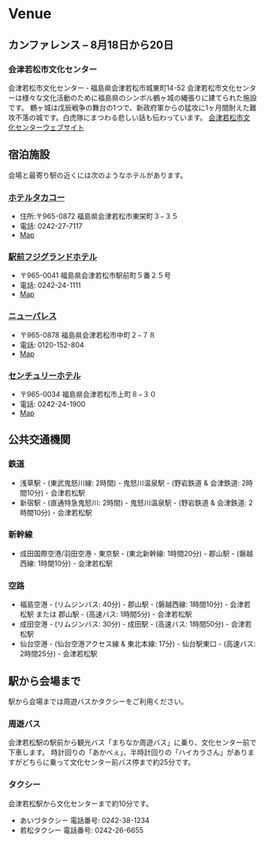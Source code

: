 # Venue
## カンファレンス &ndash; 8月18日から20日
### 会津若松市文化センター
会津若松市文化センター ‐ 福島県会津若松市城東町14-52
会津若松市文化センターは様々な文化活動のために福島県のシンボル鶴ヶ城の縄張りに建てられた施設です。
鶴ヶ城は戊辰戦争の舞台の1つで、新政府軍からの猛攻に1ヶ月間耐えた難攻不落の城です。白虎隊にまつわる悲しい話も伝わっています。
[会津若松市文化センターウェブサイト](http://aizu-bunka.jp/bunse/)

## 宿泊施設
会場と最寄り駅の近くには次のようなホテルがあります。

### [ホテルタカコー](http://www.takakoh.com/)
- 住所:〒965-0872 福島県会津若松市東栄町３−３５
- 電話: 0242-27-7117
- [Map](http://www.openstreetmap.org/node/3705945507)

### [駅前フジグランドホテル](http://www.fujigrandhotel.co.jp/)
- 〒965-0041 福島県会津若松市駅前町５番２５号
- 電話: 0242-24-1111
- [Map](http://www.openstreetmap.org/node/1345581847)

### [ニューパレス](http://www.npls.co.jp/)
- 〒965-0878 福島県会津若松市中町２−７８
- 電話: 0120-152-804
- [Map](http://www.openstreetmap.org/node/3725638235)

### [センチュリーホテル](http://www.aizu-centuryhotel.com/)
- 〒965-0034 福島県会津若松市上町８−３０
- 電話: 0242-24-1900
- [Map](http://www.openstreetmap.org/way/219733616)

## 公共交通機関
### 鉄道

- 浅草駅 - (東武鬼怒川線: 2時間) - 鬼怒川温泉駅 - (野岩鉄道 &amp; 会津鉄道: 2時間10分) - 会津若松駅
- 新宿駅 - (直通特急鬼怒川: 2時間) - 鬼怒川温泉駅 - (野岩鉄道 &amp; 会津鉄道: 2時間10分) - 会津若松駅

### 新幹線

- 成田国際空港/羽田空港 - 東京駅 - (東北新幹線: 1時間20分) - 郡山駅 - (磐越西線: 1時間10分) - 会津若松駅

### 空路

- 福島空港 - (リムジンバス: 40分) - 郡山駅 - (磐越西線: 1時間10分) - 会津若松駅
または 郡山駅 - (高速バス: 1時間5分) - 会津若松駅
- 成田空港 - (リムジンバス: 30分) - 成田駅 - (高速バス: 1時間50分) - 会津若松駅
- 仙台空港 - (仙台空港アクセス線 &amp; 東北本線: 17分) - 仙台駅東口 - (高速バス: 2時間25分) - 会津若松駅

## 駅から会場まで
駅から会場までは周遊バスかタクシーをご利用ください。

### 周遊バス
会津若松駅の駅前から観光バス「まちなか周遊バス」に乗り、文化センター前で下車します。
時計回りの「あかべぇ」、半時計回りの「ハイカラさん」がありますがどちらに乗って文化センター前バス停まで約25分です。

### タクシー
会津若松駅から文化センターまで約10分です。
-  あいづタクシー 電話番号: 0242-38-1234
-  若松タクシー 電話番号: 0242-26-6655
